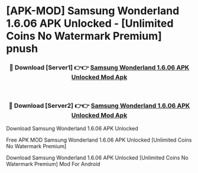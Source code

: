 # [APK-MOD] Samsung Wonderland 1.6.06 APK Unlocked - [Unlimited Coins No Watermark Premium] pnush



<div align="center">
<h3>🔴 Download [Server1] 👉👉 <a href="https://momento.my/?title=Samsung_Wonderland_1.6.06_APK_Unlocked">Samsung Wonderland 1.6.06 APK Unlocked Mod Apk</a></h3><br>

<h3>🔴 Download [Server2] 👉👉 <a href="https://momento.my/?title=Samsung_Wonderland_1.6.06_APK_Unlocked">Samsung Wonderland 1.6.06 APK Unlocked Mod Apk</a></h3>
</div>



Download Samsung Wonderland 1.6.06 APK Unlocked 

Free APK MOD Samsung Wonderland 1.6.06 APK Unlocked [Unlimited Coins No Watermark Premium]

Download Samsung Wonderland 1.6.06 APK Unlocked [Unlimited Coins No Watermark Premium] Mod For Android
